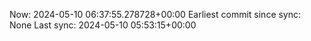 Now: 2024-05-10 06:37:55.278728+00:00 Earliest commit since sync: None Last sync: 2024-05-10 05:53:15+00:00
